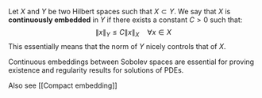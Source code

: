 Let $X$ and $Y$ be two Hilbert spaces such that $X\subset Y$.
We say that $X$ is **continuously embedded** in $Y$ if there exists a constant $C > 0$ such that:
$$
\|x\|_Y \leq C \|x\|_X \quad \forall x \in X  
$$
This essentially means that the norm of $Y$ nicely controls that of $X$.

Continuous embeddings between Sobolev spaces are essential for proving existence and regularity results for solutions of PDEs.

Also see [[Compact embedding]]